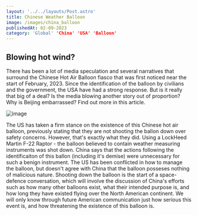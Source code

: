 ```yaml
---
layout: '../../layouts/Post.astro'
title: Chinese Weather Balloon
image: /images/china_balloon
publishedAt: 02-09-2023
category: 'Global' 'China' 'USA' 'Balloon'
---
```


## Blowing hot wind?

There has been a lot of media speculation and several narratives that surround the Chinese Hot Air Balloon fiasco that was first noticed near the start of February, 2023. Since the identification of the balloon by civilians and the government, the USA have had a strong response. But is it really that big of a deal? Is the media blowing another story out of proportion? Why is Beijing embarrassed? Find out more in this article.

![image](https://hotairflyer.com/wp-content/uploads/2021/05/radar.jpg)

The US has taken a firm stance on the existence of this Chinese hot air balloon, previously stating that they are not shooting the ballon down over safety concerns. However, that's exactly what they did. Using a LockHeed Martin F-22 Raptor - the balloon believed to contain weather measuring instruments was shot down. China says that the actions following the identificaiton of this ballon (including it's demise) were unnecessary for such a benign instrument. The US has been conflicted in how to manage the balloon, but doesn't agree with China that the balloon posseses nothing of malicious nature. Shooting down the balloon is the start of a space-defence conversation, which will involve the discussion of China's efforts such as how many other balloons exist, what their intended purpose is, and how long they have existed flying over the North American continent. We will only know through future American communication just how serious this event is, and how threatening the existence of this balloon is. 


